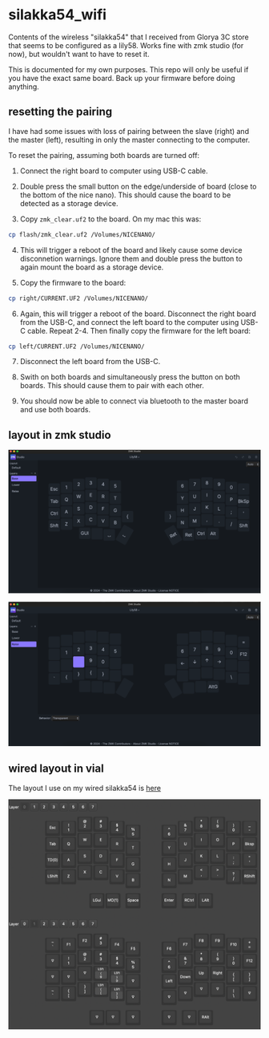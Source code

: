 # silakka54_wifi

Contents of the wireless "silakka54" that I received from Glorya 3C store that seems to be configured as a lily58. Works fine with zmk studio (for now), but wouldn't want to have to reset it.

This is documented for my own purposes. This repo will only be useful if you have the exact same board. Back up your firmware before doing anything.

## resetting the pairing

I have had some issues with loss of pairing between the slave (right) and the master (left), resulting in only the master connecting to the computer.

To reset the pairing, assuming both boards are turned off:

1. Connect the right board to computer using USB-C cable.

2. Double press the small button on the edge/underside of board (close to the bottom of the nice nano). This should cause the board to be detected as a storage device.

3. Copy `zmk_clear.uf2` to the board. On my mac this was:

```sh
cp flash/zmk_clear.uf2 /Volumes/NICENANO/
```

4. This will trigger a reboot of the board and likely cause some device disconnetion warnings. Ignore them and double press the button to again mount the board as a storage device.

5. Copy the firmware to the board:

```sh
cp right/CURRENT.UF2 /Volumes/NICENANO/
```

6. Again, this will trigger a reboot of the board. Disconnect the right board from the USB-C, and connect the left board to the computer using USB-C cable. Repeat 2-4. Then finally copy the firmware for the left board:

```sh
cp left/CURRENT.UF2 /Volumes/NICENANO/
```

7. Disconnect the left board from the USB-C. 

8. Swith on both boards and simultaneously press the button on both boards. This should cause them to pair with each other. 

9. You should now be able to connect via bluetooth to the master board and use both boards.

## layout in zmk studio

![base-layer](img/zmk_layer_base.png)

![raise-layer](img/zmk_layer_raise.png)

## wired layout in vial

The layout I use on my wired silakka54 is [here](#vial/layout.vil) 

![vial](img/vial.png)

